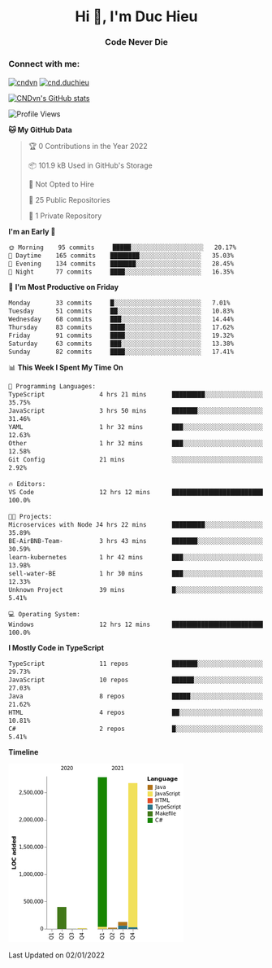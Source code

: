 <h1 align="center">Hi 👋, I'm Duc Hieu</h1>
<h3 align="center">Code Never Die</h3>

<h3 align="left">Connect with me:</h3>
<p align="left">
<a href="https://linkedin.com/in/cndvn" target="blank"><img align="center" src="https://img.shields.io/badge/LinkedIn-0077B5?style=for-the-badge&logo=linkedin&logoColor=white" alt="cndvn"/></a>
<a href="https://fb.com/cnd.duchieu" target="blank"><img align="center" src="https://img.shields.io/badge/Facebook-1877F2?style=for-the-badge&logo=facebook&logoColor=white" alt="cnd.duchieu"/></a>
</p>

[![CNDvn's GitHub stats](https://github-readme-stats.vercel.app/api?username=cndvn)](https://github.com/anuraghazra/github-readme-stats)

<!--START_SECTION:waka-->
![Profile Views](http://img.shields.io/badge/Profile%20Views-0-blue)

**🐱 My GitHub Data** 

> 🏆 0 Contributions in the Year 2022
 > 
> 📦 101.9 kB Used in GitHub's Storage 
 > 
> 🚫 Not Opted to Hire
 > 
> 📜 25 Public Repositories 
 > 
> 🔑 1 Private Repository 
 > 
**I'm an Early 🐤** 

```text
🌞 Morning    95 commits     █████░░░░░░░░░░░░░░░░░░░░   20.17% 
🌆 Daytime    165 commits    ████████░░░░░░░░░░░░░░░░░   35.03% 
🌃 Evening    134 commits    ███████░░░░░░░░░░░░░░░░░░   28.45% 
🌙 Night      77 commits     ████░░░░░░░░░░░░░░░░░░░░░   16.35%

```
📅 **I'm Most Productive on Friday** 

```text
Monday       33 commits     █░░░░░░░░░░░░░░░░░░░░░░░░   7.01% 
Tuesday      51 commits     ██░░░░░░░░░░░░░░░░░░░░░░░   10.83% 
Wednesday    68 commits     ███░░░░░░░░░░░░░░░░░░░░░░   14.44% 
Thursday     83 commits     ████░░░░░░░░░░░░░░░░░░░░░   17.62% 
Friday       91 commits     ████░░░░░░░░░░░░░░░░░░░░░   19.32% 
Saturday     63 commits     ███░░░░░░░░░░░░░░░░░░░░░░   13.38% 
Sunday       82 commits     ████░░░░░░░░░░░░░░░░░░░░░   17.41%

```


📊 **This Week I Spent My Time On** 

```text
💬 Programming Languages: 
TypeScript               4 hrs 21 mins       █████████░░░░░░░░░░░░░░░░   35.75% 
JavaScript               3 hrs 50 mins       ███████░░░░░░░░░░░░░░░░░░   31.46% 
YAML                     1 hr 32 mins        ███░░░░░░░░░░░░░░░░░░░░░░   12.63% 
Other                    1 hr 32 mins        ███░░░░░░░░░░░░░░░░░░░░░░   12.58% 
Git Config               21 mins             ░░░░░░░░░░░░░░░░░░░░░░░░░   2.92%

🔥 Editors: 
VS Code                  12 hrs 12 mins      █████████████████████████   100.0%

🐱‍💻 Projects: 
Microservices with Node J4 hrs 22 mins       █████████░░░░░░░░░░░░░░░░   35.89% 
BE-AirBNB-Team-          3 hrs 43 mins       ███████░░░░░░░░░░░░░░░░░░   30.59% 
learn-kubernetes         1 hr 42 mins        ███░░░░░░░░░░░░░░░░░░░░░░   13.98% 
sell-water-BE            1 hr 30 mins        ███░░░░░░░░░░░░░░░░░░░░░░   12.33% 
Unknown Project          39 mins             █░░░░░░░░░░░░░░░░░░░░░░░░   5.41%

💻 Operating System: 
Windows                  12 hrs 12 mins      █████████████████████████   100.0%

```

**I Mostly Code in TypeScript** 

```text
TypeScript               11 repos            ███████░░░░░░░░░░░░░░░░░░   29.73% 
JavaScript               10 repos            ██████░░░░░░░░░░░░░░░░░░░   27.03% 
Java                     8 repos             █████░░░░░░░░░░░░░░░░░░░░   21.62% 
HTML                     4 repos             ██░░░░░░░░░░░░░░░░░░░░░░░   10.81% 
C#                       2 repos             █░░░░░░░░░░░░░░░░░░░░░░░░   5.41%

```


**Timeline**

![Chart not found](https://raw.githubusercontent.com/CNDvn/CNDvn/main/charts/bar_graph.png) 


 Last Updated on 02/01/2022
<!--END_SECTION:waka-->
